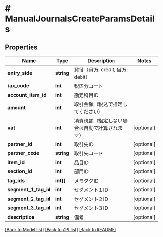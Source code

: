 # # ManualJournalsCreateParamsDetails

## Properties

Name | Type | Description | Notes
------------ | ------------- | ------------- | -------------
**entry_side** | **string** | 貸借（貸方: credit, 借方: debit） | 
**tax_code** | **int** | 税区分コード | 
**account_item_id** | **int** | 勘定科目ID | 
**amount** | **int** | 取引金額（税込で指定してください） | 
**vat** | **int** | 消費税額（指定しない場合は自動で計算されます） | [optional] 
**partner_id** | **int** | 取引先ID | [optional] 
**partner_code** | **string** | 取引先コード | [optional] 
**item_id** | **int** | 品目ID | [optional] 
**section_id** | **int** | 部門ID | [optional] 
**tag_ids** | **int[]** | メモタグID | [optional] 
**segment_1_tag_id** | **int** | セグメント１ID | [optional] 
**segment_2_tag_id** | **int** | セグメント２ID | [optional] 
**segment_3_tag_id** | **int** | セグメント３ID | [optional] 
**description** | **string** | 備考 | [optional] 

[[Back to Model list]](../../README.md#documentation-for-models) [[Back to API list]](../../README.md#documentation-for-api-endpoints) [[Back to README]](../../README.md)


